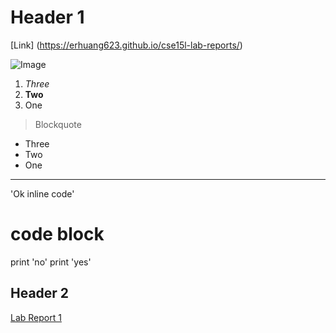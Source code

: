 # Header 1

[Link] (https://erhuang623.github.io/cse15l-lab-reports/)

![Image](https://cdn.pixabay.com/photo/2015/04/23/22/00/tree-736885__480.jpg)
1. *Three*
2. **Two**
3. One

> Blockquote

* Three
* Two
* One

---

'Ok inline code'

# code block
print 'no'
print 'yes'


## Header 2
[Lab Report 1](https://erhuang623.github.io/cse15l-lab-reports/lab-report-1-week-2.html)
